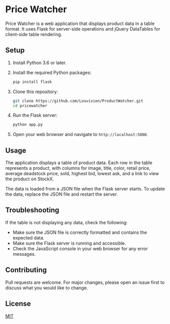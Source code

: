 # Price Watcher

Price Watcher is a web application that displays product data in a table format. It uses Flask for server-side operations and jQuery DataTables for client-side table rendering.

## Setup

1. Install Python 3.6 or later.

2. Install the required Python packages:

    ```bash
    pip install flask
    ```

3. Clone this repository:

    ```bash
    git clone https://github.com/Louvivien/ProductWatcher.git
    cd pricewatcher
    ```

4. Run the Flask server:

    ```bash
    python app.py
    ```

5. Open your web browser and navigate to `http://localhost:5000`.

## Usage

The application displays a table of product data. Each row in the table represents a product, with columns for image, title, color, retail price, average deadstock price, sold, highest bid, lowest ask, and a link to view the product on StockX.

The data is loaded from a JSON file when the Flask server starts. To update the data, replace the JSON file and restart the server.

## Troubleshooting

If the table is not displaying any data, check the following:

- Make sure the JSON file is correctly formatted and contains the expected data.
- Make sure the Flask server is running and accessible.
- Check the JavaScript console in your web browser for any error messages.

## Contributing

Pull requests are welcome. For major changes, please open an issue first to discuss what you would like to change.

## License

[MIT](https://choosealicense.com/licenses/mit/)

